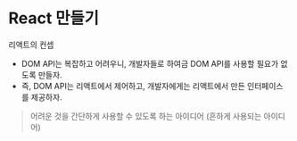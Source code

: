 # React 만들기

리액트의 컨셉

- DOM API는 복잡하고 어려우니, 개발자들로 하여금 DOM API를 사용할 필요가 없도록 만들자.
- 즉, DOM API는 리액트에서 제어하고, 개발자에게는 리액트에서 만든 인터페이스를 제공하자.

> 어려운 것을 간단하게 사용할 수 있도록 하는 아이디어 (흔하게 사용되는 아이디어)
